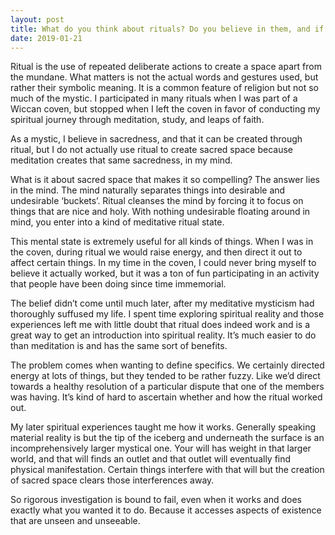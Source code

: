 ```yaml
---
layout: post
title: What do you think about rituals? Do you believe in them, and if so, how many times have you actually tried a ritual and it worked for you?
date: 2019-01-21
---
```


<p>Ritual is the use of repeated deliberate actions to create a space apart from the mundane. What matters is not the actual words and gestures used, but rather their symbolic meaning. It is a common feature of religion but not so much of the mystic. I participated in many rituals when I was part of a Wiccan coven, but stopped when I left the coven in favor of conducting my spiritual journey through meditation, study, and leaps of faith.</p><p>As a mystic, I believe in sacredness, and that it can be created through ritual, but I do not actually use ritual to create sacred space because meditation creates that same sacredness, in my mind.</p><p>What is it about sacred space that makes it so compelling? The answer lies in the mind. The mind naturally separates things into desirable and undesirable ‘buckets’. Ritual cleanses the mind by forcing it to focus on things that are nice and holy. With nothing undesirable floating around in mind, you enter into a kind of meditative ritual state.</p><p>This mental state is extremely useful for all kinds of things. When I was in the coven, during ritual we would raise energy, and then direct it out to affect certain things. In my time in the coven, I could never bring myself to believe it actually worked, but it was a ton of fun participating in an activity that people have been doing since time immemorial.</p><p>The belief didn’t come until much later, after my meditative mysticism had thoroughly suffused my life. I spent time exploring spiritual reality and those experiences left me with little doubt that ritual does indeed work and is a great way to get an introduction into spiritual reality. It’s much easier to do than meditation is and has the same sort of benefits.</p><p>The problem comes when wanting to define specifics. We certainly directed energy at lots of things, but they tended to be rather fuzzy. Like we’d direct towards a healthy resolution of a particular dispute that one of the members was having. It’s kind of hard to ascertain whether and how the ritual worked out.</p><p>My later spiritual experiences taught me how it works. Generally speaking material reality is but the tip of the iceberg and underneath the surface is an incomprehensively larger mystical one. Your will has weight in that larger world, and that will finds an outlet and that outlet will eventually find physical manifestation. Certain things interfere with that will but the creation of sacred space clears those interferences away.</p><p>So rigorous investigation is bound to fail, even when it works and does exactly what you wanted it to do. Because it accesses aspects of existence that are unseen and unseeable.</p>
